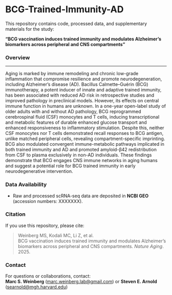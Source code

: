 # BCG-Trained-Immunity-AD

This repository contains code, processed data, and supplementary materials for the study:

**“BCG vaccination induces trained immunity and modulates Alzheimer’s biomarkers across peripheral and CNS compartments”**  


### Overview
---

Aging is marked by immune remodeling and chronic low-grade inflammation that compromise resilience and promote neurodegeneration, including Alzheimer’s disease (AD). Bacillus Calmette–Guérin (BCG) immunotherapy, a potent inducer of innate and adaptive trained immunity, has been associated with reduced AD risk in retrospective studies and improved pathology in preclinical models. However, its effects on central immune function in humans are unknown. In a one-year open-label study of older adults with and without AD pathology, BCG reprogrammed cerebrospinal fluid (CSF) monocytes and T cells, inducing transcriptional and metabolic features of durable enhanced glucose transport and enhanced responsiveness to inflammatory stimulation. Despite this, neither CSF monocytes nor T cells demonstrated recall responses to BCG antigen, unlike matched peripheral cells, revealing compartment-specific imprinting. BCG also modulated convergent immune-metabolic pathways implicated in both trained immunity and AD and promoted amyloid-β42 redistribution from CSF to plasma exclusively in non-AD individuals. These findings demonstrate that BCG engages CNS immune networks in aging humans and suggest a potential role for BCG trained immunity in early neurodegenerative intervention.

### Data Availability

- Raw and processed scRNA-seq data are deposited in **NCBI GEO** (accession numbers: XXXXXXX).  


### Citation

If you use this repository, please cite:

> Weinberg MS, Kodali MC, Li Z, et al.  
> BCG vaccination induces trained immunity and modulates Alzheimer’s biomarkers across peripheral and CNS compartments. *Nature Aging*. 2025.

### Contact

For questions or collaborations, contact:  
**Marc S. Weinberg** (marc.weinberg.lab@gmail.com) or **Steven E. Arnold** (searnold@mgh.harvard.edu)  

